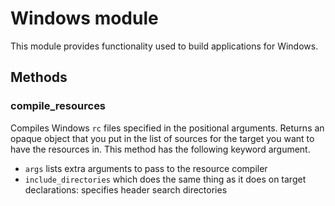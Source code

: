 # Windows module

This module provides functionality used to build applications for Windows.

## Methods

### compile_resources

Compiles Windows `rc` files specified in the positional arguments. Returns an opaque object that you put in the list of sources for the target you want to have the resources in. This method has the following keyword argument.

 - `args` lists extra arguments to pass to the resource compiler
 - `include_directories` which does the same thing as it does on target declarations: specifies header search directories
